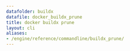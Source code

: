 ```yaml
---
datafolder: buildx
datafile: docker_buildx_prune
title: docker buildx prune
layout: cli
aliases:
- /engine/reference/commandline/buildx_prune/
---
```


<!--
此页面是根据 Docker 源代码自动生成的。如果您想建议更改此处显示的文本，请在 GitHub 上的源代码仓库中打开一个工单或拉取请求：

https://github.com/docker/buildx
-->
